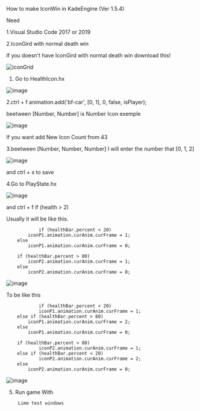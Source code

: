 How to make IconWin in KadeEngine (Ver 1.5.4)

Need

1.Visual Studio Code 2017 or 2019

2.IconGird with normal death win

If you doesn't have IconGird with normal death win download this!

![iconGrid](https://user-images.githubusercontent.com/82280216/134770476-d54b272d-f1d0-404c-b7b0-694e9332a961.png)

1. Go to HealthIcon.hx

![image](https://user-images.githubusercontent.com/82280216/134769393-4a1d13af-416b-4ae4-ad06-dac9182906ed.png)

2.ctrl + f animation.add('bf-car', [0, 1], 0, false, isPlayer);

beetween [Number, Number] is Number Icon exemple

![image](https://user-images.githubusercontent.com/82280216/134769562-ae683891-e0fa-49e8-b580-86d8c4a655fd.png)

If you want add New Icon Count from 43

3.beetween [Number, Number, Number] I will enter the number that [0, 1, 2]

![image](https://user-images.githubusercontent.com/82280216/134769785-3999e919-2690-47b2-8bf2-b33f7bb1c7bb.png)

and ctrl + s to save

4.Go to PlayState.hx

![image](https://user-images.githubusercontent.com/82280216/134769856-adafd431-70d5-4e33-b123-33bfbedbac28.png)

and ctrl + f  if (health > 2)

Usually it will be like this.

                if (healthBar.percent < 20)
		    iconP1.animation.curAnim.curFrame = 1;
		else
		    iconP1.animation.curAnim.curFrame = 0;

		if (healthBar.percent > 80)
		    iconP2.animation.curAnim.curFrame = 1;
		else
		    iconP2.animation.curAnim.curFrame = 0;

![image](https://user-images.githubusercontent.com/82280216/134770332-6acd0226-4042-4cde-b6d3-9ecf4c06e63d.png)
      
To be like this

                if (healthBar.percent < 20)
	            iconP1.animation.curAnim.curFrame = 1;
		else if (healthBar.percent > 80)
		    iconP1.animation.curAnim.curFrame = 2;
		else
		    iconP1.animation.curAnim.curFrame = 0;

		if (healthBar.percent > 80)
	            iconP2.animation.curAnim.curFrame = 1;
		else if (healthBar.percent < 20)
	            iconP2.animation.curAnim.curFrame = 2;
		else
		    iconP2.animation.curAnim.curFrame = 0;
		    
![image](https://user-images.githubusercontent.com/82280216/134770374-e91903f3-786d-47d8-a4cb-beac4e515d06.png)

5. Run game With
		
	 	Lime test windows

